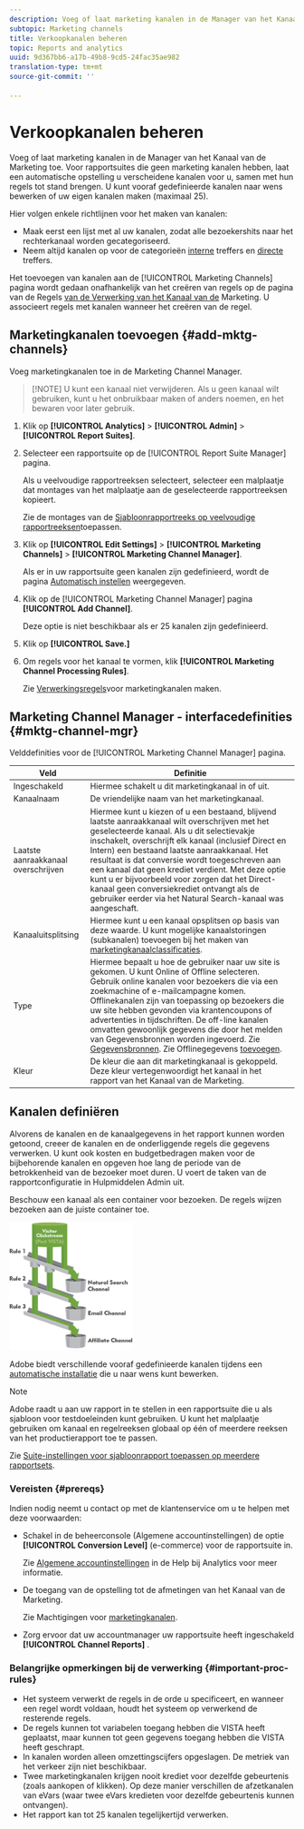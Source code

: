 ```yaml
---
description: Voeg of laat marketing kanalen in de Manager van het Kanaal van de Marketing toe. Voor rapportsuites die geen marketing kanalen hebben, laat een automatische opstelling u verscheidene kanalen voor u, samen met hun regels tot stand brengen. U kunt vooraf gedefinieerde kanalen naar wens bewerken of uw eigen kanalen maken (maximaal 25).
subtopic: Marketing channels
title: Verkoopkanalen beheren
topic: Reports and analytics
uuid: 9d367bb6-a17b-49b8-9cd5-24fac35ae982
translation-type: tm+mt
source-git-commit: ''

---
```



# Verkoopkanalen beheren

Voeg of laat marketing kanalen in de Manager van het Kanaal van de Marketing toe. Voor rapportsuites die geen marketing kanalen hebben, laat een automatische opstelling u verscheidene kanalen voor u, samen met hun regels tot stand brengen. U kunt vooraf gedefinieerde kanalen naar wens bewerken of uw eigen kanalen maken (maximaal 25).

Hier volgen enkele richtlijnen voor het maken van kanalen:

* Maak eerst een lijst met al uw kanalen, zodat alle bezoekershits naar het rechterkanaal worden gecategoriseerd.
* Neem altijd kanalen op voor de categorieën [interne](/help/components/c-marketing-channels/c-faq.md) treffers en [directe](/help/components/c-marketing-channels/c-faq.md) treffers.

Het toevoegen van kanalen aan de [!UICONTROL Marketing Channels] pagina wordt gedaan onafhankelijk van het creëren van regels op de pagina van de Regels [van de Verwerking van het Kanaal van de](/help/components/c-marketing-channels/c-rules.md) Marketing. U associeert regels met kanalen wanneer het creëren van de regel.

## Marketingkanalen toevoegen {#add-mktg-channels}

Voeg marketingkanalen toe in de Marketing Channel Manager.

> [!NOTE] U kunt een kanaal niet verwijderen. Als u geen kanaal wilt gebruiken, kunt u het onbruikbaar maken of anders noemen, en het bewaren voor later gebruik.

1. Klik op **[!UICONTROL Analytics]** > **[!UICONTROL Admin]** > **[!UICONTROL Report Suites]**.
1. Selecteer een rapportsuite op de [!UICONTROL Report Suite Manager] pagina.

   Als u veelvoudige rapportreeksen selecteert, selecteer een malplaatje dat montages van het malplaatje aan de geselecteerde rapportreeksen kopieert.

   Zie de montages van de [Sjabloonrapportreeks op veelvoudige rapportreeksen](/help/components/c-marketing-channels/c-getting-started-mchannel.md)toepassen.

1. Klik op **[!UICONTROL Edit Settings]** > **[!UICONTROL Marketing Channels]** > **[!UICONTROL Marketing Channel Manager]**.

   Als er in uw rapportsuite geen kanalen zijn gedefinieerd, wordt de pagina [Automatisch instellen](/help/components/c-marketing-channels/c-getting-started-mchannel.md) weergegeven.

1. Klik op de [!UICONTROL Marketing Channel Manager] pagina **[!UICONTROL Add Channel]**.

   Deze optie is niet beschikbaar als er 25 kanalen zijn gedefinieerd.

1. Klik op **[!UICONTROL Save.]**
1. Om regels voor het kanaal te vormen, klik **[!UICONTROL Marketing Channel Processing Rules]**.

   Zie [Verwerkingsregels](/help/components/c-marketing-channels/c-rules.md)voor marketingkanalen maken.

## Marketing Channel Manager - interfacedefinities {#mktg-channel-mgr}

Velddefinities voor de [!UICONTROL Marketing Channel Manager] pagina.

| Veld | Definitie |
|--- |--- |
| Ingeschakeld | Hiermee schakelt u dit marketingkanaal in of uit. |
| Kanaalnaam | De vriendelijke naam van het marketingkanaal. |
| Laatste aanraakkanaal overschrijven | Hiermee kunt u kiezen of u een bestaand, blijvend laatste aanraakkanaal wilt overschrijven met het geselecteerde kanaal. Als u dit selectievakje inschakelt, overschrijft elk kanaal (inclusief Direct en Intern) een bestaand laatste aanraakkanaal. Het resultaat is dat conversie wordt toegeschreven aan een kanaal dat geen krediet verdient. Met deze optie kunt u er bijvoorbeeld voor zorgen dat het Direct-kanaal geen conversiekrediet ontvangt als de gebruiker eerder via het Natural Search-kanaal was aangeschaft. |
| Kanaaluitsplitsing | Hiermee kunt u een kanaal opsplitsen op basis van deze waarde. U kunt mogelijke kanaalstoringen (subkanalen) toevoegen bij het maken van [marketingkanaalclassificaties](/help/components/c-marketing-channels/classifictions-mchannel.md). |
| Type | Hiermee bepaalt u hoe de gebruiker naar uw site is gekomen. U kunt Online of Offline selecteren. Gebruik online kanalen voor bezoekers die via een zoekmachine of e-mailcampagne komen. Offlinekanalen zijn van toepassing op bezoekers die uw site hebben gevonden via krantencoupons of advertenties in tijdschriften. De off-line kanalen omvatten gewoonlijk gegevens die door het melden van Gegevensbronnen worden ingevoerd. Zie [Gegevensbronnen](https://docs.adobe.com/content/help/en/analytics/import/data-sources/datasrc-home.html). Zie Offlinegegevens [toevoegen](/help/components/c-marketing-channels/c-getting-started-mchannel.md). |
| Kleur | De kleur die aan dit marketingkanaal is gekoppeld. Deze kleur vertegenwoordigt het kanaal in het rapport van het Kanaal van de Marketing. |

## Kanalen definiëren

Alvorens de kanalen en de kanaalgegevens in het rapport kunnen worden getoond, creeer de kanalen en de onderliggende regels die gegevens verwerken. U kunt ook kosten en budgetbedragen maken voor de bijbehorende kanalen en opgeven hoe lang de periode van de betrokkenheid van de bezoeker moet duren. U voert de taken van de rapportconfiguratie in Hulpmiddelen Admin uit.

Beschouw een kanaal als een container voor bezoeken. De regels wijzen bezoeken aan de juiste container toe.

![](assets/buckets_2.png)

Adobe biedt verschillende vooraf gedefinieerde kanalen tijdens een [automatische installatie](/help/components/c-marketing-channels/c-getting-started-mchannel.md) die u naar wens kunt bewerken.

>[!NOTE]
>
>Adobe raadt u aan uw rapport in te stellen in een rapportsuite die u als sjabloon voor testdoeleinden kunt gebruiken. U kunt het malplaatje gebruiken om kanaal en regelreeksen globaal op één of meerdere reeksen van het productierapport toe te passen.
>
>Zie [Suite-instellingen voor sjabloonrapport toepassen op meerdere rapportsets](/help/components/c-marketing-channels/c-getting-started-mchannel.md).

### Vereisten {#prereqs}

Indien nodig neemt u contact op met de klantenservice om u te helpen met deze voorwaarden:

* Schakel in de beheerconsole (Algemene accountinstellingen) de optie **[!UICONTROL Conversion Level]** (e-commerce) voor de rapportsuite in.

   Zie [Algemene accountinstellingen](https://docs.adobe.com/content/help/en/analytics/admin/admin-tools/general-acct-settings-admin.html) in de Help bij Analytics voor meer informatie.

* De toegang van de opstelling tot de afmetingen van het Kanaal van de Marketing.

   Zie Machtigingen voor [marketingkanalen](/help/components/c-marketing-channels/c-channel-report-access.md).

* Zorg ervoor dat uw accountmanager uw rapportsuite heeft ingeschakeld **[!UICONTROL Channel Reports]** .

### Belangrijke opmerkingen bij de verwerking {#important-proc-rules}

* Het systeem verwerkt de regels in de orde u specificeert, en wanneer een regel wordt voldaan, houdt het systeem op verwerkend de resterende regels.
* De regels kunnen tot variabelen toegang hebben die VISTA heeft geplaatst, maar kunnen tot geen gegevens toegang hebben die VISTA heeft geschrapt.
* In kanalen worden alleen omzettingscijfers opgeslagen. De metriek van het verkeer zijn niet beschikbaar.
* Twee marketingkanalen krijgen nooit krediet voor dezelfde gebeurtenis (zoals aankopen of klikken). Op deze manier verschillen de afzetkanalen van eVars (waar twee eVars kredieten voor dezelfde gebeurtenis kunnen ontvangen).
* Het rapport kan tot 25 kanalen tegelijkertijd verwerken.

